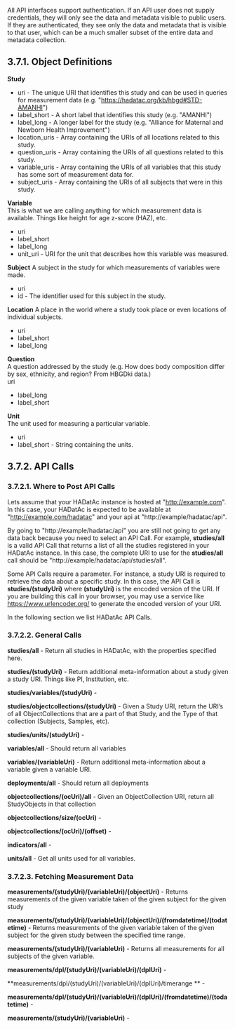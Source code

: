 All API interfaces support authentication. If an API user does not supply credentials, they will only see the data and metadata visible to public users. If they are authenticated, they see only the data and metadata that is visible to that user, which can be a much smaller subset of the entire data and metadata collection.

## 3.7.1. Object Definitions

**Study**  
- uri - The unique URI that identifies this study and can be used in queries for measurement data (e.g. "https://hadatac.org/kb/hbgd#STD-AMANHI")  
- label_short - A short label that identifies this study (e.g. "AMANHI")  
- label_long - A longer label for the study (e.g. "Alliance for Maternal and Newborn Health Improvement")  
- location_uris - Array containing the URIs of all locations related to this study.  
- question_uris - Array containing the URIs of all questions related to this study.  
- variable_uris - Array containing the URIs of all variables that this study has some sort of measurement data for.  
- subject_uris - Array containing the URIs of all subjects that were in this study.  

**Variable**   
This is what we are calling anything for which measurement data is available. Things like height for age z-score (HAZ), etc.
- uri  
- label_short  
- label_long  
- unit_uri - URI for the unit that describes how this variable was measured.  

**Subject**
A subject in the study for which measurements of variables were made.  
- uri  
- id - The identifier used for this subject in the study.  

**Location** 
A place in the world where a study took place or even locations of individual subjects.  
- uri  
- label_short  
- label_long  

**Question**  
A question addressed by the study (e.g. How does body composition differ by sex, ethnicity, and region? From HBGDki data.)  
uri  
- label_long  
- label_short  

**Unit**  
The unit used for measuring a particular variable.  
- uri   
- label_short - String containing the units.  

## 3.7.2. API Calls

### 3.7.2.1. Where to Post API Calls

Lets assume that your HADatAc instance is hosted at "http://example.com". In this case, your HADatAc is expected to be available at "http://example.com/hadatac" and your api at "http://example/hadatac/api".

By going to "http://example/hadatac/api" you are still not going to get any data back because you need to select an API Call. For example, **studies/all** is a valid API Call that returns a list of all the studies registered in your HADatAc instance. In this case, the complete URI to use for the **studies/all** call should be "http://example/hadatac/api/studies/all". 

Some API Calls require a parameter. For instance, a study URI is required to retrieve the data about a specific study. In this case, the API Call is **studies/(studyUri)** where **(studyUri)** is the encoded version of the URI. If you are building this call in your browser, you may use a service like https://www.urlencoder.org/ to generate the encoded version of your URI.

In the following section we list HADatAc API Calls.

### 3.7.2.2. General Calls

**studies/all** - Return all studies in HADatAc, with the properties specified here.

**studies/(studyUri)** - Return additional meta-information about a study given a study URI. Things like PI, Institution, etc.

**studies/variables/(studyUri)** -       

**studies/objectcollections/(studyUri)** - Given a Study URI, return the URI’s of all ObjectCollections that are a part of that Study, and the Type of that collection (Subjects, Samples, etc).

**studies/units/(studyUri)** -

**variables/all** - Should return all variables

**variables/(variableUri)** - Return additional meta-information about a variable given a variable URI.

**deployments/all** - Should return all deployments

**objectcollections/(ocUri)/all** - Given an ObjectCollection URI, return all StudyObjects in that collection

**objectcollections/size/(ocUri)** - 

**objectcollections/(ocUri)/(offset)** - 

**indicators/all** - 

**units/all** - Get all units used for all variables.

### 3.7.2.3. Fetching Measurement Data

**measurements/(studyUri)/(variableUri)/(objectUri)** - Returns measurements of the given variable taken of the given subject for the given study

**measurements/(studyUri)/(variableUri)/(objectUri)/(fromdatetime)/(todatetime)** - Returns measurements of the given variable taken of the given subject for the given study between the specified time range.

**measurements/(studyUri)/(variableUri)** - Returns all measurements for all subjects of the given variable.

**measurements/dpl/(studyUri)/(variableUri)/(dplUri)** - 

**measurements/dpl/(studyUri)/(variableUri)/(dplUri)/timerange ** -                   

**measurements/dpl/(studyUri)/(variableUri)/(dplUri)/(fromdatetime)/(todatetime)** -

**measurements/(studyUri)/(variableUri)** -    


